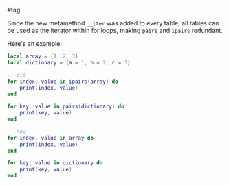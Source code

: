 #tag

Since the new metamethod `__iter` was added to every table, all tables can be used as the iterator within for loops, making `pairs` and `ipairs` redundant.

Here's an example:
```lua
local array = {1, 2, 3}
local dictionary = {a = 1, b = 2, c = 3}

-- old
for index, value in ipairs(array) do
    print(index, value)
end

for key, value in pairs(dictionary) do
    print(key, value)
end

-- new
for index, value in array do
    print(index, value)
end

for key, value in dictionary do
    print(key, value)
end
```